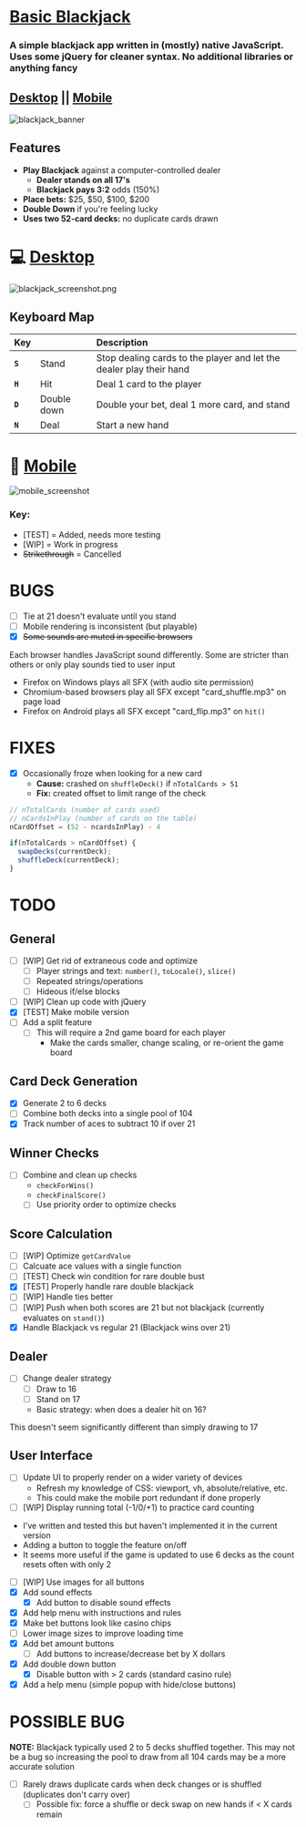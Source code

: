 # [Basic Blackjack](https://github.com/ATeaDaze/ateadaze.github.io/tree/main/blackjack)

### A simple blackjack app written in (mostly) native JavaScript. Uses some jQuery for cleaner syntax. No additional libraries or anything fancy

## [Desktop](https://ateadaze.github.io/blackjack) || [Mobile](https://ateadaze.github.io/blackjack/m)
![blackjack_banner](/blackjack/images/blackjack_banner.png)

## Features
* **Play Blackjack** against a computer-controlled dealer
  * **Dealer stands on all 17's**
  * **Blackjack pays 3:2** odds (150%)
* **Place bets:** $25, $50, $100, $200
* **Double Down** if you're feeling lucky
* **Uses two 52-card decks:** no duplicate cards drawn

# 💻 [Desktop](https://ateadaze.github.io/blackjack)
![blackjack_screenshot.png](/blackjack/images/blackjack_screenshot.png)

## Keyboard Map

Key|&nbsp;|Description
---|:--|:--
|**` S `**|Stand| Stop dealing cards to the player and let the dealer play their hand
|**` H `**|Hit| Deal 1 card to the player
|**` D `**|Double down| Double your bet, deal 1 more card, and stand
|**` N `**|Deal| Start a new hand

# 📱 [Mobile](https://ateadaze.github.io/blackjack/m/)
![mobile_screenshot](/blackjack/images/blackjack-mobile_screenshot.png)

### Key:
* [TEST] = Added, needs more testing
* [WIP] = Work in progress
* ~~Strikethrough~~ = Cancelled

# BUGS

* [ ] Tie at 21 doesn't evaluate until you stand
* [ ] Mobile rendering is inconsistent (but playable)
* [x] ~~Some sounds are muted in specific browsers~~
  
Each browser handles JavaScript sound differently. Some are stricter than others or only play sounds tied to user input
* Firefox on Windows plays all SFX (with audio site permission)
* Chromium-based browsers play all SFX except "card_shuffle.mp3" on page load
* Firefox on Android plays all SFX except "card_flip.mp3" on `hit()`

# FIXES

* [x] Occasionally froze when looking for a new card
  * **Cause:** crashed on `shuffleDeck()` if `nTotalCards > 51`
  * **Fix:** created offset to limit range of the check

```javascript
// nTotalCards (number of cards used)
// nCardsInPlay (number of cards on the table)
nCardOffset = (52 - ncardsInPlay) - 4

if(nTotalCards > nCardOffset) {
  swapDecks(currentDeck);
  shuffleDeck(currentDeck);
}
```

# TODO

## General
* [ ] [WIP] Get rid of extraneous code and optimize
  * [ ] Player strings and text: `number()`, `toLocale()`, `slice()`
  * [ ] Repeated strings/operations
  * [ ] Hideous if/else blocks
* [ ] [WIP] Clean up code with jQuery
* [x] [TEST] Make mobile version
* [ ] Add a split feature
    * [ ] This will require a 2nd game board for each player
      * Make the cards smaller, change scaling, or re-orient the game board

## Card Deck Generation
* [x] Generate 2 to 6 decks
 * [ ] Combine both decks into a single pool of 104
* [x] Track number of aces to subtract 10 if over 21

## Winner Checks
* [ ] Combine and clean up checks
    * `checkForWins()`
    * `checkFinalScore()`
  * [ ] Use priority order to optimize checks

## Score Calculation
* [ ] [WIP] Optimize `getCardValue`
* [ ] Calcuate ace values with a single function
* [ ] [TEST] Check win condition for rare double bust
* [x] [TEST] Properly handle rare double blackjack
* [ ] [WIP] Handle ties better
* [ ] [WIP] Push when both scores are 21 but not blackjack (currently evaluates on `stand()`)
* [x] Handle Blackjack vs regular 21 (Blackjack wins over 21)

## Dealer
* [ ] Change dealer strategy
  * [ ] Draw to 16
  * [ ] Stand on 17
   * Basic strategy: when does a dealer hit on 16?

This doesn't seem significantly different than simply drawing to 17

## User Interface
* [ ] Update UI to properly render on a wider variety of devices
  * Refresh my knowledge of CSS: viewport, vh, absolute/relative, etc. 
  * This could make the mobile port redundant if done properly 
* [ ] [WIP] Display running total (-1/0/+1) to practice card counting
 * I've written and tested this but haven't implemented it in the current version
 * Adding a button to toggle the feature on/off
  * It seems more useful if the game is updated to use 6 decks as the count resets often with only 2
* [ ] [WIP] Use images for all buttons
* [x] Add sound effects
  * [x] Add button to disable sound effects
* [x] Add help menu with instructions and rules
* [x] Make bet buttons look like casino chips
 * [ ] Lower image sizes to improve loading time
* [x] Add bet amount buttons
  * [ ] Add buttons to increase/decrease bet by X dollars
* [x] Add double down button
  * [x] Disable button with > 2 cards (standard casino rule)
* [x] Add a help menu (simple popup with hide/close buttons)

# POSSIBLE BUG

**NOTE:** Blackjack typically used 2 to 5 decks shuffled together. This may not be a bug so increasing the pool to draw from all 104 cards may be a more accurate solution

* [ ] Rarely draws duplicate cards when deck changes or is shuffled (duplicates don't carry over)
  * [ ] Possible fix: force a shuffle or deck swap on new hands if < X cards remain
